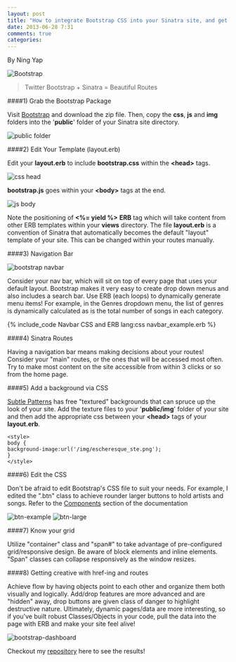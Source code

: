 ```yaml
---
layout: post
title: "How to integrate Bootstrap CSS into your Sinatra site, and get more out of your objects using ERB"
date: 2013-06-28 7:31
comments: true
categories:
---
```

By Ning Yap

![Bootstrap](http://www.ningmusic.com/img/bootstrap.jpg)

> Twitter Bootstrap + Sinatra = Beautiful Routes

####1) Grab the Bootstrap Package

Visit [Bootstrap](http://twitter.github.io/bootstrap/) and download the zip file. Then, copy the **css**, **js** and **img** folders into the '**public**' folder of your Sinatra site directory.

![public folder](http://www.ningmusic.com/img/public-css-js-img.png)

####2) Edit Your Template (layout.erb)

Edit your **layout.erb** to include **bootstrap.css** within the **\<head\>** tags.

![css head](http://www.ningmusic.com/img/css-head.jpg)

**bootstrap.js** goes within your **\<body\>** tags at the end.

![js body](http://www.ningmusic.com/img/js-body.jpg)

Note the positioning of **\<%= yield %\>** **ERB** tag which will take content from other ERB templates within your **views** directory. The file **layout.erb** is a convention of Sinatra that automatically becomes the default "layout" template of your site. This can be changed within your routes manually.


####3) Navigation Bar

![bootstrap navbar](http://www.ningmusic.com/img/bootstrap-navbar.png)

Consider your nav bar, which will sit on top of every page that uses your default layout. Bootstrap makes it very easy to create drop down menus and also includes a search bar. Use ERB (each loops) to dynamically generate menu items! For example, in the Genres dropdown menu, the list of genres is dynamically calculated as is the total number of songs in each category.

{% include_code Navbar CSS and ERB lang:css navbar_example.erb %}

####4) Sinatra Routes

Having a navigation bar means making decisions about your routes! Consider your "main" routes, or the ones that will be accessed most often. Try to make most content on the site accessible from within 3 clicks or so from the home page.

####5) Add a background via CSS

[Subtle Patterns](http://subtlepatterns.com/) has free "textured" backgrounds that can spruce up the look of your site. Add the texture files to your '**public/img**' folder of your site and then add the appropriate css between your **\<head\>** tags of your **layout.erb**.

    <style>
    body {
    background-image:url('/img/escheresque_ste.png');
    }
    </style>

####6) Edit the CSS

Don't be afraid to edit Bootstrap's CSS file to suit your needs. For example, I edited the ".btn" class to achieve rounder larger buttons to hold artists and songs. Refer to the [Components](http://twitter.github.io/bootstrap/components.html) section of the documentation

![btn-example](http://www.ningmusic.com/img/btn-example.jpg)
![btn-large](http://www.ningmusic.com/img/btn-large.jpg)

####7) Know your grid

Utilize "container" class and "span#" to take advantage of pre-configured grid/responsive design. Be aware of block elements and inline elements. "Span" classes can collapse responsively as the window resizes.

####8) Getting creative with href-ing and routes

Achieve flow by having objects point to each other and organize them both visually and logically. Add/drop features are more advanced and are "hidden" away, drop buttons are given class of danger to highlight destructive nature. Ultimately, dynamic pages/data are more interesting, so if you've built robust Classes/Objects in your code, pull the data into the page with ERB and make your site feel alive!

![bootstrap-dashboard](http://www.ningmusic.com/img/bootstrap-dashboard.jpg)

Checkout my [repository](http://github.com/ningbit/playlister-sinatra) here to see the results!




